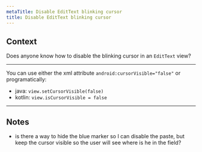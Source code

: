 ```yaml
---
metaTitle: Disable EditText blinking cursor
title: Disable EditText blinking cursor
---
```


## Context

Does anyone know how to disable the blinking cursor in an `EditText` view?



---

You can use either the xml attribute `android:cursorVisible="false"` or programatically:


* java: `view.setCursorVisible(false)`
* kotlin: `view.isCursorVisible = false`


---

## Notes

-  is there a way to hide the blue marker so I can disable the paste, but keep the cursor visible so the user will see where is he in the field?
